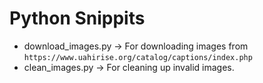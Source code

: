 # Python Snippits

* download_images.py -> For downloading images from `https://www.uahirise.org/catalog/captions/index.php`
* clean_images.py -> For cleaning up invalid images.
 
